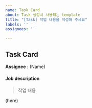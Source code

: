 ```yaml
---
name: Task Card
about: Task 생성시 사용되는 template
title: "[Task] 작업 내용을 작성해 주세요"
labels: ''
assignees: ''

---
```


## Task Card

**Assignee** : (Name)

#### Job description
> 작업 내용

(here)
